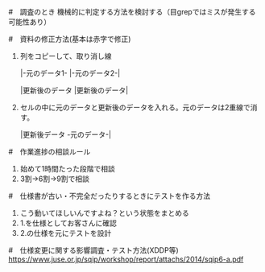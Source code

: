 #　調査のとき
機械的に判定する方法を検討する（目grepではミスが発生する可能性あり）

#　資料の修正方法(基本は赤字で修正)
1. 列をコピーして、取り消し線

    |-元のデータ1-  |-元のデータ2-|
    
    |更新後のデータ |更新後のデータ|
    
1. セルの中に元のデータと更新後のデータを入れる。元のデータは2重線で消す。
    
    |更新後データ -元のデータ-|


#　作業進捗の相談ルール
1. 始めて1時間たった段階で相談
1. 3割→6割→9割で相談

#　仕様書が古い・不完全だったりするときにテストを作る方法
1. こう動いてほしいんですよね？という状態をまとめる
1. 1.を仕様としてお客さんに確認
1. 2.の仕様を元にテストを設計

#　仕様変更に関する影響調査・テスト方法(XDDP等)
https://www.juse.or.jp/sqip/workshop/report/attachs/2014/sqip6-a.pdf
